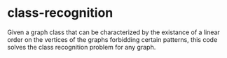 # class-recognition
Given a graph class that can be characterized by the existance of a linear order on the vertices of the graphs forbidding certain patterns, this code solves the class recognition problem for any graph. 
